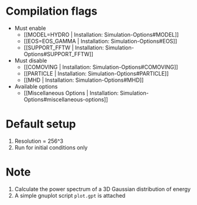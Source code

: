 # Compilation flags
- Must enable
   - [[MODEL=HYDRO | Installation: Simulation-Options#MODEL]]
   - [[EOS=EOS_GAMMA | Installation: Simulation-Options#EOS]]
   - [[SUPPORT_FFTW | Installation: Simulation-Options#SUPPORT_FFTW]]
- Must disable
   - [[COMOVING | Installation: Simulation-Options#COMOVING]]
   - [[PARTICLE | Installation: Simulation-Options#PARTICLE]]
   - [[MHD | Installation: Simulation-Options#MHD]]
- Available options
   - [[Miscellaneous Options | Installation: Simulation-Options#miscellaneous-options]]


# Default setup
1. Resolution = 256^3
2. Run for initial conditions only


# Note
1. Calculate the power spectrum of a 3D Gaussian distribution of energy
2. A simple gnuplot script `plot.gpt` is attached
